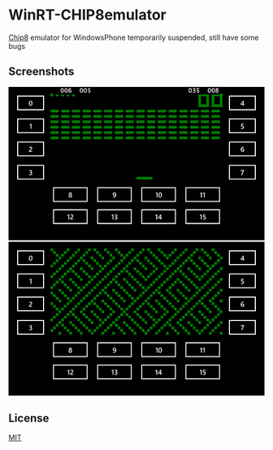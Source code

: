 # WinRT-CHIP8emulator
[Chip8](https://en.wikipedia.org/wiki/CHIP-8) emulator for WindowsPhone
temporarily suspended, still have some bugs

## Screenshots
<img src="screen_01.png">
<img src="screen_05.png">

## License

[MIT](LICENSE)
